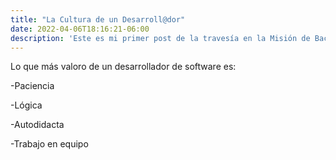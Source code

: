 ```yaml
---
title: "La Cultura de un Desarroll@dor"
date: 2022-04-06T18:16:21-06:00
description: 'Este es mi primer post de la travesía en la Misión de Backend con Node JS de Launch X.'
---
```


Lo que más valoro de un desarrollador de software es:

-Paciencia

-Lógica

-Autodidacta

-Trabajo en equipo

